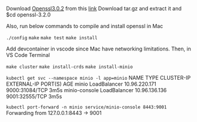 
Download [Openssl3.0.2](https://openssl-library.org/source/old/3.0/index.html) from this  [link](https://openssl.org/source/old/3.0/openssl-3.0.2.tar.gz)
Download tar.gz and extract it and $cd openssl-3.2.0

Also, run below commands to compile and install openssl in Mac

`./config`
`make`
`make test` 
`make install`



Add devcontainer in vscode since Mac have networking limitations.
Then, in VS Code Terminal

`make cluster`
`make install-crds`
`make install-minio`

`kubectl get svc --namespace minio -l app=minio`
NAME            TYPE           CLUSTER-IP      EXTERNAL-IP   PORT(S)          AGE
minio           LoadBalancer   10.96.220.171   <pending>     9000:31084/TCP   3m5s
minio-console   LoadBalancer   10.96.136.136   <pending>     9001:32555/TCP   3m5s



`kubectl port-forward -n minio service/minio-console 8443:9001`
Forwarding from 127.0.0.1:8443 -> 9001
